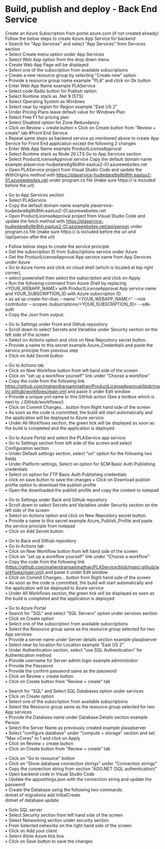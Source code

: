 # Build, publish and deploy - Back End Service  
Create an Azure Subscription from portal.azure.com (if not created already)  
Follow the below steps to create Azure App Service for backend  
• Search for "App Services" and select "App Services" from Services section  
• Select Create menu option under App Services  
• Select Web App option from the drop down menu  
• Create Web App Page will be displayed  
• Select one of the subscription from available subscriptions  
• Create a new resource group by selecting "Create new" option  
• Provide a resource group name example "PLA" and click on Ok button  
• Enter Web App Name example PLAService  
• Select code Radio button for Publish option  
• Select Runtime stack as .Net 9 (STS)  
• Select Operating System as Windows  
• Select near by region for Region example "East US 2"  
• Under Pricing Plans leave default value for Windows Plan  
• Select Free F1 for pricing plan  
• Select Disabled option for Zone Redundancy  
• Click on Review + create button
• Click on Create button from "Review + create" tab
#Front End Service  
• Repeat same steps as backend service as mentioned above to create App Service for Front End application except the following 2 changes     
• Enter Web App Name example ProductLicenseApproval    
• Select Runtime stack as Node 20 LTS Go to App Services section    
• Select ProductLicenseApproval service Copy the default domain name example plaservice-hudjedare6g9b9hh.eastus2-01.azurewebsites.net    
• Open PLAService project from Visual Studio Code and update the WithOrigins method with https://plaservice-hudjedare6g9b9hh.eastus2-01.azurewebsites.net under program.cs file (make sure https:// is included before the url)  

• Go to App Services section  
• Select PLAService   
• Copy the default domain name example plaservice-hudjedare6g9b9hh.eastus2-01.azurewebsites.net   
• Open ProductLicenseApproval project from Visual Studio Code and update the fetch method with https://plaservice-hudjedare6g9b9hh.eastus2-01.azurewebsites.net/api/person under program.cs file (make sure https:// is included before the url and /api/person after the url)  

• Follow below steps to create the service principle  
• Get the subscription ID from Subscriptions service under Azure   
• Get the ProductLicenseApproval App service name from App Services under Azure   
• Go to Azure home and click on cloud shell (which is located at top right corner),   
• select powershell then select the subscription and click on Apply  
• Run the following command from Azure Shell by replacing <YOUR_WEBAPP_NAME> with ProductLicenseApproval App service name and YOUR_SUBSCRIPTION_ID with Azure subscription ID.  
• az ad sp create-for-rbac --name "<YOUR_WEBAPP_NAME>" --role contributor --scopes /subscriptions/<YOUR_SUBSCRIPTION_ID> --sdk-auth  
• Copy the Json from output.  

• Go to Settings under Front end Github repository   
• Scroll down to select Secrets and Variables under Security section on the left side of the screen   
• Select on Actions option and click on New Repository secret button.   
• Provide a name to this secret example Azure_Credentials and paste the service principle from previous step   
• Click on Add Secret button  

• Go to Actions tab  
• Click on New Workflow button from left hand side of the screen  
• Click on "set up a workflow yourself" link under "Choose a workflow"  
• Copy the code from the following link https://github.com/mahendransaminathan/ProductLicenseApproval/blob/main/.github/workflows/main.yml and paste it under Edit window  
• Provide a unique yml name to this GitHub action (See a textbox which is next to ./.GitHub/workflows/)  
• Click on Commit Changes... button from Right hand side of the screen  
• As soon as the code is committed, the build will start automatically and the application will be deployed to Azure service  
• Under All Workflows section, the green tick will be displayed as soon as the build is completed and the application is deployed  

• Go to Azure Portal and select the PLAService app service  
• Go to Settings section from left side of the screen and select Configuration section  
• Under Default settings section, select "on" option for the following two fields   
• Under Platform settings, Select on option for SCM Basic Auth Publishing credentials   
• Select on option for FTP Basic Auth Publishing credentials  
• click on save button to save the changes
• Click on Download publish profile option to download the publish profile  
• Open the downloaded the publish profile and copy the content to notepad  

• Go to Settings under Back end Github repository   
• Scroll down to select Secrets and Variables under Security section on the left side of the screen   
• Select on Actions option and click on New Repository secret button.   
• Provide a name to this secret example Azure_Publish_Profile and paste the service principle from notepad   
• Click on Add Secret button  

• Go to Back end Github repository  
• Go to Actions tab  
• Click on New Workflow button from left hand side of the screen  
• Click on "set up a workflow yourself" link under "Choose a workflow"  
• Copy the code from the following link (https://github.com/mahendransaminathan/PLAService/blob/main/.github/workflows/main.yml) and paste it under Edit window  
• Click on Commit Changes... button from Right hand side of the screen  
• As soon as the code is committed, the build will start automatically and the application will be deployed to Azure service  
• Under All Workflows section, the green tick will be displayed as soon as the build is completed and the application is deployed  

• Go to Azure Portal  
• Search for "SQL" and select "SQL Servers" option under services section  
• Click on Create option  
• Select one of the subscription from available subscriptions  
• Select the Resource group same as the resource group selected for two App services  
• Provide a server name under Server details section example plasqlserver  
• Select near by location for Location example "East US 2"  
• Under Authentication section, select "use SQL Authentication" for Authentication method  
• Provide username for Server admin login example administrator  
• Provide the Password   
• Provide the confirm password same as the password  
• Click on Review + create button  
• Click on Create button from "Review + create" tab  

• Search for "SQL" and Select SQL Databases option under services  
• Click on Create option  
• Select one of the subscription from available subscriptions  
• Select the Resource group same as the resource group selected for two App services  
• Provide the Database name under Database Details section example Person  
• Select the Server Name as previously created example plasqlserver  
• Select "configure database" under "compute + storage" section and set "Max vCores" to 1 and click on Apply  
• Click on Review + create button  
• Click on Create button from "Review + create" tab  

• Click on "Go to resource" button  
• Click on "Show database connection strings" under "Connection strings"  
• Copy the connection string from section "ADO.NET (SQL authentication)"  
• Open backend code in Visual Studio Code  
• Update the appsettings.json with the connection string and update the password  
• Create the Database using the following two commands  
	dotnet ef migrations add InitialCreate  
	dotnet ef database update  

• Goto SQL server  
• Select Security section from left hand side of the screen  
• Select Networking section under security section  
• From Selected networks on the right hand side of the screen  
• Click on Add your client  
• Select Allow Azure tick box   
• Click on Save button to save the changes     
